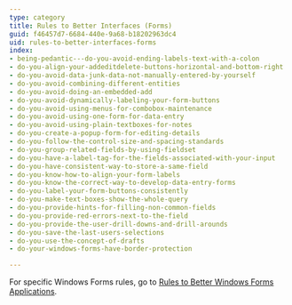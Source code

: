 ```yaml
---
type: category
title: Rules to Better Interfaces (Forms)
guid: f46457d7-6684-440e-9a68-b18202963dc4
uid: rules-to-better-interfaces-forms
index:
- being-pedantic---do-you-avoid-ending-labels-text-with-a-colon
- do-you-align-your-addeditdelete-buttons-horizontal-and-bottom-right
- do-you-avoid-data-junk-data-not-manually-entered-by-yourself
- do-you-avoid-combining-different-entities
- do-you-avoid-doing-an-embedded-add
- do-you-avoid-dynamically-labeling-your-form-buttons
- do-you-avoid-using-menus-for-combobox-maintenance
- do-you-avoid-using-one-form-for-data-entry
- do-you-avoid-using-plain-textboxes-for-notes
- do-you-create-a-popup-form-for-editing-details
- do-you-follow-the-control-size-and-spacing-standards
- do-you-group-related-fields-by-using-fieldset
- do-you-have-a-label-tag-for-the-fields-associated-with-your-input
- do-you-have-consistent-way-to-store-a-same-field
- do-you-know-how-to-align-your-form-labels
- do-you-know-the-correct-way-to-develop-data-entry-forms
- do-you-label-your-form-buttons-consistently
- do-you-make-text-boxes-show-the-whole-query
- do-you-provide-hints-for-filling-non-common-fields
- do-you-provide-red-errors-next-to-the-field
- do-you-provide-the-user-drill-downs-and-drill-arounds
- do-you-save-the-last-users-selections
- do-you-use-the-concept-of-drafts
- do-your-windows-forms-have-border-protection

---
```

For specific Windows Forms rules, go to [Rules to Better Windows Forms Applications](/SoftwareDevelopment/RulesToBetterWindowsForms).

